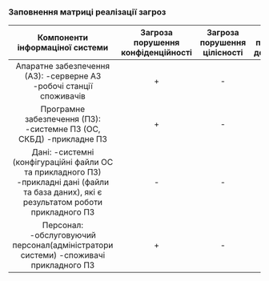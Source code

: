 ### Заповнення матриці реалізації загроз


| Компоненти інформаціної системи | Загроза порушення конфіденційності | Загроза порушення цілісності | Загроза порушення доступності |
|:-------------------------------:|:----------------------------------:|:----------------------------:|:-----------------------------:|
|  Апаратне забезпечення (АЗ): -серверне АЗ -робочі станції споживачів| + | - | + |
|Програмне забезпечення (ПЗ): -системне ПЗ (ОС, СКБД) -прикладне ПЗ| + | - | + |
|Дані: -системні (конфігураційні файли ОС та прикладного ПЗ) -прикладні дані (файли та база даних), які є результатом роботи прикладного ПЗ| - | - | + |
Персонал: -обслуговуючий персонал(адміністратори системи) -споживачі прикладного ПЗ| + | - | - |






